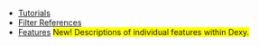 * [Tutorials](tutorials)
* [Filter References](filters)
* [Features](features) <span style="background-color: yellow;">New! Descriptions of individual features within Dexy.</span>

